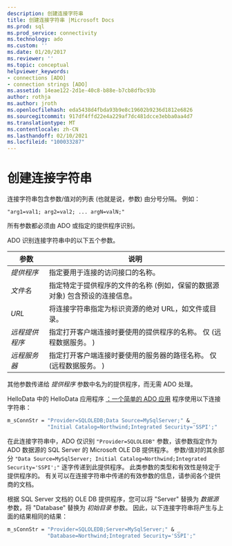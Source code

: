```yaml
---
description: 创建连接字符串
title: 创建连接字符串 |Microsoft Docs
ms.prod: sql
ms.prod_service: connectivity
ms.technology: ado
ms.custom: ''
ms.date: 01/20/2017
ms.reviewer: ''
ms.topic: conceptual
helpviewer_keywords:
- connections [ADO]
- connection strings [ADO]
ms.assetid: 14eae122-2d1e-40c8-b88e-b7cb8dfbc93b
author: rothja
ms.author: jroth
ms.openlocfilehash: eda5438d4fbda93b9e8c19602b9236d1812e6826
ms.sourcegitcommit: 917df4ffd22e4a229af7dc481dcce3ebba0aa4d7
ms.translationtype: MT
ms.contentlocale: zh-CN
ms.lasthandoff: 02/10/2021
ms.locfileid: "100033287"
---
```

# <a name="creating-a-connection-string"></a>创建连接字符串
连接字符串包含参数/值对的列表 (也就是说，参数) 由分号分隔。 例如：  
  
```syntax
"arg1=val1; arg2=val2; ... argN=valN;"  
```  
  
 所有参数都必须由 ADO 或指定的提供程序识别。  
  
 ADO 识别连接字符串中的以下五个参数。  
  
|参数|说明|  
|--------------|-----------------|  
|*提供程序*|指定要用于连接的访问接口的名称。|  
|*文件名*|指定特定于提供程序的文件的名称 (例如，保留的数据源对象) 包含预设的连接信息。|  
|*URL*|将连接字符串指定为标识资源的绝对 URL，如文件或目录。|  
|*远程提供程序*|指定打开客户端连接时要使用的提供程序的名称。 仅 (远程数据服务。 ) |  
|*远程服务器*|指定打开客户端连接时要使用的服务器的路径名称。 仅 (远程数据服务。 ) |  
  
 其他参数传递给 *提供程序* 参数中名为的提供程序，而无需 ADO 处理。  
  
 HelloData 中的 HelloData 应用程序 [：一个简单的 ADO 应用](./hellodata-a-simple-ado-application.md) 程序使用以下连接字符串：  
  
```vb
m_sConnStr = "Provider=SQLOLEDB;Data Source=MySqlServer;" & _  
             "Initial Catalog=Northwind;Integrated Security='SSPI';"  
```  
  
 在此连接字符串中，ADO 仅识别 `"Provider=SQLOLEDB"` 参数，该参数指定作为 ADO 数据源的 SQL Server 的 Microsoft OLE DB 提供程序。 参数/值对的其余部分 `"Data Source=MySqlServer; Initial Catalog=Northwind;Integrated Security='SSPI';"` 逐字传递到此提供程序。 此类参数的类型和有效性是特定于提供程序的。 有关可以在连接字符串中传递的有效参数的信息，请参阅各个提供商的文档。  
  
 根据 SQL Server 文档的 OLE DB 提供程序，您可以将 "Server" 替换为 *数据源* 参数，将 "Database" 替换为 *初始目录* 参数。 因此，以下连接字符串将产生与上面的结果相同的结果：  
  
```vb
m_sConnStr = "Provider=SQLOLEDB;Server=MySqlServer;" & _  
             "Database=Northwind;Integrated Security='SSPI';"  
```